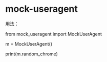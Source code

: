 # mock-useragent

用法：


from mock_useragent import MockUserAgent

m = MockUserAgent()

print(m.random_chrome)


